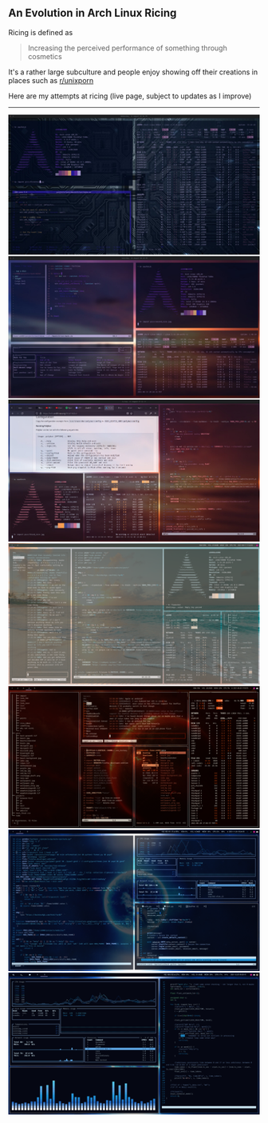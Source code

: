 ## An Evolution in Arch Linux Ricing
Ricing is defined as

> Increasing the perceived performance of something through cosmetics

It's a rather large subculture and people enjoy showing off their creations in places such as [r/unixporn](https://www.reddit.com/r/unixporn/)

Here are my attempts at ricing (live page, subject to updates as I improve)

---

![first attempt](../cdn/first_rice.jpg "First attempt")
![second attempt](../cdn/second_rice.jpg "Second attempt")
![third attempt](../cdn/third_rice.jpg "third attempt")
![fourth attempt](../cdn/fourth_rice.jpg "fourth attempt")
![fifth attempt](../cdn/fifth_rice.png "fifth attempt")
![sixth attempt](../cdn/sixth_rice.png "sixth attempt")
![seventh attempt](../cdn/seventh_rice.png "seventh attempt")

